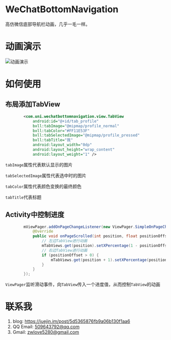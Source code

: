 # WeChatBottomNavigation
高仿微信底部导航栏动画，几乎一毛一样。

# 动画演示
![动画演示](https://github.com/buxiliulian/WeChatBottomNavigation/blob/master/gif/weixin2.gif)

# 如何使用

## 布局添加TabView
```xml
        <com.uni.wechatbottomnavigation.view.TabView
            android:id="@+id/tab_profile"
            bxll:tabImage="@mipmap/profile_normal"
            bxll:tabColor="#FF11E53F"
            bxll:tabSelectedImage="@mipmap/profile_pressed"
            bxll:tabTitle="我"
            android:layout_width="0dp"
            android:layout_height="wrap_content"
            android:layout_weight="1" />
```

`tabImage`属性代表默认显示的图片

`tabSelectedImage`属性代表选中时的图片

`tabColor`属性代表颜色变换的最终颜色

`tabTitle`代表标题

## Activity中控制进度
```java
        mViewPager.addOnPageChangeListener(new ViewPager.SimpleOnPageChangeListener() {
            @Override
            public void onPageScrolled(int position, float positionOffset, int positionOffsetPixels) {
                // 左边TabView进行动画
                mTabViews.get(position).setXPercentage(1 - positionOffset);
                // 右边TabView进行动画
                if (positionOffset > 0) {
                    mTabViews.get(position + 1).setXPercentage(positionOffset);
                }
            }
        });
```

`ViewPager`监听滑动事件，向`TabView`传入一个进度值，从而控制`TabView`的动画

# 联系我
1. blog: https://juejin.im/post/5d5365876fb9a06b130f1aa6
2. QQ Email: 509643792@qq.com
3. Gmail: zwlove5280@gmail.com

